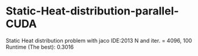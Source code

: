 # Static-Heat-distribution-parallel-CUDA
Static Heat distribution problem with jaco
IDE:2013
N and iter. = 4096, 100
Runtime (The best): 0.3016
